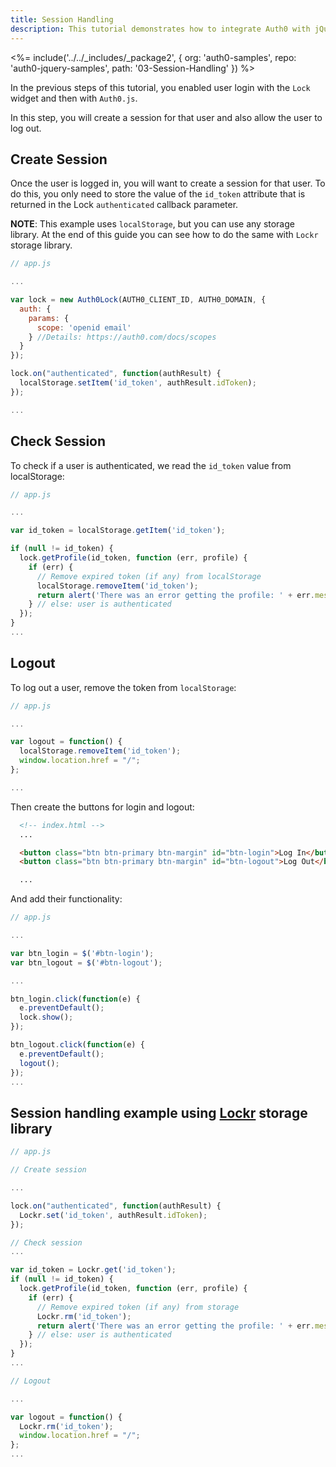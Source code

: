 ```yaml
---
title: Session Handling
description: This tutorial demonstrates how to integrate Auth0 with jQuery to add session handling and logout to your web app.
---
```


<%= include('../../_includes/_package2', {
  org: 'auth0-samples',
  repo: 'auth0-jquery-samples',
  path: '03-Session-Handling'
}) %>

In the previous steps of this tutorial, you enabled user login with the `Lock` widget and then with `Auth0.js`.

In this step, you will create a session for that user and also allow the user to log out.

## Create Session

Once the user is logged in, you will want to create a session for that user. To do this, you only need to store the value of the `id_token` attribute that is returned in the Lock `authenticated` callback parameter.

**NOTE**: This example uses `localStorage`, but you can use any storage library. At the end of this guide you can see how to do the same with `Lockr` storage library.

```javascript
// app.js

...

var lock = new Auth0Lock(AUTH0_CLIENT_ID, AUTH0_DOMAIN, {
  auth: {
    params: { 
      scope: 'openid email'
    } //Details: https://auth0.com/docs/scopes
  }
});

lock.on("authenticated", function(authResult) {
  localStorage.setItem('id_token', authResult.idToken);
});

...
```

## Check Session

To check if a user is authenticated, we read the `id_token` value from localStorage:

```javascript
// app.js

...

var id_token = localStorage.getItem('id_token');

if (null != id_token) {
  lock.getProfile(id_token, function (err, profile) {
    if (err) {
      // Remove expired token (if any) from localStorage
      localStorage.removeItem('id_token');
      return alert('There was an error getting the profile: ' + err.message);
    } // else: user is authenticated
  });
}
...
```

## Logout

To log out a user, remove the token from `localStorage`:

```javascript
// app.js

...

var logout = function() {
  localStorage.removeItem('id_token');
  window.location.href = "/";
};

...
```

Then create the buttons for login and logout:

```html
  <!-- index.html -->
  ...

  <button class="btn btn-primary btn-margin" id="btn-login">Log In</button>
  <button class="btn btn-primary btn-margin" id="btn-logout">Log Out</button>

  ...
```

And add their functionality:

```javascript
// app.js

...

var btn_login = $('#btn-login');
var btn_logout = $('#btn-logout');

...

btn_login.click(function(e) {
  e.preventDefault();
  lock.show();
});

btn_logout.click(function(e) {
  e.preventDefault();
  logout();
});
...
```

## Session handling example using [Lockr](https://github.com/tsironis/lockr) storage library

```javascript
// app.js

// Create session

...

lock.on("authenticated", function(authResult) {
  Lockr.set('id_token', authResult.idToken);
});

// Check session
...

var id_token = Lockr.get('id_token');
if (null != id_token) {
  lock.getProfile(id_token, function (err, profile) {
    if (err) {
      // Remove expired token (if any) from storage
      Lockr.rm('id_token');
      return alert('There was an error getting the profile: ' + err.message);
    } // else: user is authenticated
  });
}
...

// Logout

...

var logout = function() {
  Lockr.rm('id_token');
  window.location.href = "/";
};
...
```